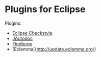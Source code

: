 # Plugins for Eclipse


Plugins: 

* [Eclipse Checkstyle](http://eclipse-cs.sf.net/update/)
* [JAutodoc](http://jautodoc.sourceforge.net/update/)
* [Findbugs](http://findbugs.cs.umd.edu/eclipse/)
* [Eclemma[(http://update.eclemma.org/)

